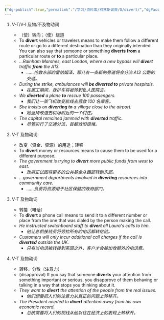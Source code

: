 ```yaml
---
{"dg-publish":true,"permalink":"/学习/资料库/柯林斯词典/D/divert/","dgPassFrontmatter":true}
---
```


1. V-T/V-I 及物/不及物动词
	- （使）转向；（使）绕道
	- To **divert** vehicles or travelers means to make them follow a different route or go to a different destination than they originally intended. You can also say that someone or something **diverts from** a particular route or **to** a particular place.
	- *...Rainham Marshes, east London, where a new bypass will **divert** traffic **from** the A13.*
		- *……伦敦东部的雷纳姆泽，那儿有一条新的旁道将会分流 A13 公路的交通。*
	- *During the strike, ambulances will **be diverted to** private hospitals.*
		- *在罢工期间，救护车将被转到私人医院去。*
	- *We **diverted** a plane **to** rescue 100 passengers.*
		- *我们让一架飞机改变航线去营救 100 名乘客。*
	- *She insists on **diverting to** a village close to the airport.*
		- *她坚持改道去机场附近的一个村庄。*
	- *The capital remained jammed with **diverted** traffic.*
		- *尽管实行了交通分流，首都依旧很堵。*

2. V-T 及物动词 
	- 改变（资金、资源）的用途；转移
	- To **divert** money or resources means to cause them to be used for a different purpose.
	- *The government is trying to **divert** more public funds from west to east.*
		- *政府正试图将更多的公共基金从西部转到东部。*
	- *...government departments involved in **diverting** resources into community care.*
		- *……负责将资源用于社区保健的政府部门。*

3. V-T 及物动词
	- 转接（电话）
	- To **divert** a phone call means to send it to a different number or place from the one that was dialed by the person making the call.
	- *He instructed switchboard staff to **divert** all Laura's calls to him.*
		- *他让总机接线员将劳拉所有的电话都转给他。*
	- *Customers will only incur additional call charges if the call is **diverted** outside the UK.*
		- *只有当电话被转接到英国之外，客户才会被加收额外的电话费。*

4. V-T 及物动词 
	- 转移，分散（注意力）
	- (disapproval) If you say that someone **diverts** your attention from something important or serious, you disapprove of them behaving or talking in a way that stops you thinking about it.
	- *They want to **divert** the attention of the people from the real issues.*
		- *他们想要把人们的注意力从真正的问题上转移开。*
	- *The President needed to **divert** attention away from his own economic record.*
		- *总统需要将人们的视线从他以往在经济上的表现上转移开。*